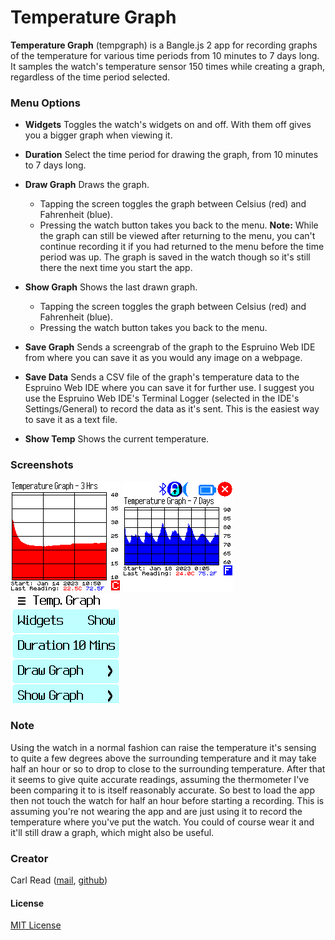 # Temperature Graph

**Temperature Graph** (tempgraph) is a Bangle.js 2 app for recording graphs of the temperature for various time periods from 10 minutes to 7 days long. It samples the watch's temperature sensor 150 times while creating a graph, regardless of the time period selected.

### Menu Options
* **Widgets** Toggles the watch's widgets on and off. With them off gives you a bigger graph when viewing it.

* **Duration** Select the time period for drawing the graph, from 10 minutes to 7 days long.

* **Draw Graph** Draws the graph.
  * Tapping the screen toggles the graph between Celsius (red) and Fahrenheit (blue).
  * Pressing the watch button takes you back to the menu. **Note:** While the graph can still be viewed after returning to the menu, you can't continue recording it if you had returned to the menu before the time period was up. The graph is saved in the watch though so it's still there the next time you start the app.

* **Show Graph** Shows the last drawn graph.
  * Tapping the screen toggles the graph between Celsius (red) and Fahrenheit (blue).
  * Pressing the watch button takes you back to the menu.

* **Save Graph** Sends a screengrab of the graph to the Espruino Web IDE from where you can save it as you would any image on a webpage.

* **Save Data** Sends a CSV file of the graph's temperature data to the Espruino Web IDE where you can save it for further use. I suggest you use the Espruino Web IDE's Terminal Logger (selected in the IDE's Settings/General) to record the data as it's sent. This is the easiest way to save it as a text file.

* **Show Temp** Shows the current temperature.

### Screenshots
![](screenshot_1.png)
![](screenshot_2.png)
![](screenshot_3.png)

### Note
Using the watch in a normal fashion can raise the temperature it's sensing to quite a few degrees above the surrounding temperature and it may take half an hour or so to drop to close to the surrounding temperature. After that it seems to give quite accurate readings, assuming the thermometer I've been comparing it to is itself reasonably accurate. So best to load the app then not touch the watch for half an hour before starting a recording. This is assuming you're not wearing the app and are just using it to record the temperature where you've put the watch. You could of course wear it and it'll still draw a graph, which might also be useful.

### Creator
Carl Read ([mail](mailto:cread98@orcon.net.nz), [github](https://github.com/CarlR9))

#### License
[MIT License](LICENSE)

